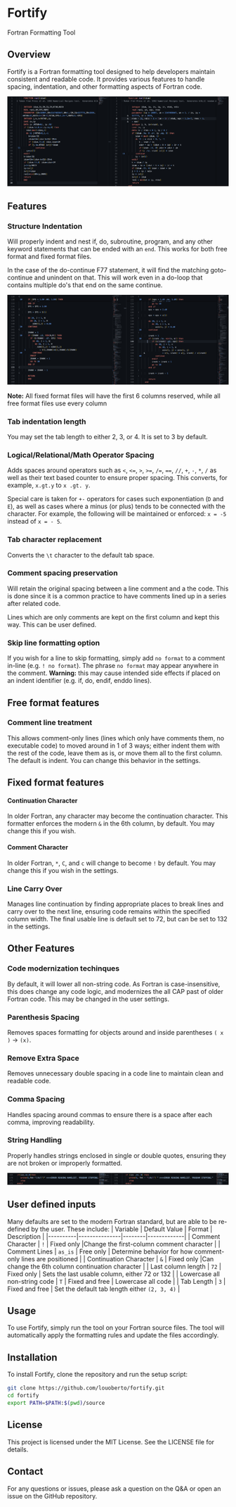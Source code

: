 # Fortify
Fortran Formatting Tool

## Overview
Fortify is a Fortran formatting tool designed to help developers maintain consistent and readable code. It provides various features to handle spacing, indentation, and other formatting aspects of Fortran code.

![F77 Example](images/example1.png)

## Features
### Structure Indentation
Will properly indent and nest if, do, subroutine, program, and any other keyword statements that can be ended with an `end`. This works for both free format and fixed format files.

In the case of the do-continue F77 statement, it will find the matching goto-continue and unindent on that. This will work even in a do-loop that contains multiple do's that end on the same continue.

![F77 Example 2](images/example2.png)

**Note:** All fixed format files will have the first 6 columns reserved, while all free format files use every column

### Tab indentation length
You may set the tab length to either 2, 3, or 4. It is set to 3 by default.

### Logical/Relational/Math Operator Spacing
Adds spaces around operators such as `<`, `<=`, `>`, `>=`, `/=`, `==`, `//`, `+`, `-`, `*`, `/` as well as their text based counter to ensure proper spacing. This converts, for example, `x.gt.y` to `x .gt. y`.

Special care is taken for `+-` operators for cases such exponentiation (`D` and `E`), as well as cases where a minus (or plus) tends to be connected with the character. For example, the following will be maintained or enforced: `x = -5` instead of `x = - 5`.

### Tab character replacement
Converts the `\t` character to the default tab space.

### Comment spacing preservation
Will retain the original spacing between a line comment and a the code. This is done since it is a common practice to have comments lined up in a series after related code.

Lines which are only comments are kept on the first column and kept this way. This can be user defined.

### Skip line formatting option
If you wish for a line to skip formatting, simply add `no format` to a comment in-line (e.g. `! no format`). The phrase `no format` may appear anywhere in the comment.
**Warning:** this may cause intended side effects if placed on an indent identifier (e.g. if, do, endif, enddo lines).

## Free format features
### Comment line treatment
This allows comment-only lines (lines which only have comments them, no executable code) to moved around in 1 of 3 ways; either indent them with the rest of the code, leave them as is, or move them all to the first column. The default is indent. You can change this behavior in the settings. 

## Fixed format features
#### Continuation Character
In older Fortran, any character may become the continuation character. This formatter enforces the modern `&` in the 6th column, by default. You may change this if you wish.

#### Comment Character
In older Fortran, `*`, `C`, and `c` will change to become `!` by default. You may change this if you wish in the settings.

### Line Carry Over
Manages line continuation by finding appropriate places to break lines and carry over to the next line, ensuring code remains within the specified column width. The final usable line is default set to 72, but can be set to 132 in the settings.

## Other Features
### Code modernization techinques
By default, it will lower all non-string code. As Fortran is case-insensitive, this does change any code logic, and modernizes the all CAP past of older Fortran code. This may be changed in the user settings.

### Parenthesis Spacing
Removes spaces formatting for objects around and inside parentheses `( x )` -> `(x)`.

### Remove Extra Space
Removes unnecessary double spacing in a code line to maintain clean and readable code.

### Comma Spacing
Handles spacing around commas to ensure there is a space after each comma, improving readability.

### String Handling
Properly handles strings enclosed in single or double quotes, ensuring they are not broken or improperly formatted.

![Ignoring Strings](images/example3.png)

## User defined inputs
Many defaults are set to the modern Fortran standard, but are able to be re-defined by the user. These include:
| Variable | Default Value | Format | Description | 
|----------|---------------|--------|-------------|
| Comment Character | `!`  | Fixed only |Change the first-column comment character |
| Comment Lines | `as_is` | Free only | Determine behavior for how comment-only lines are positioned |
| Continuation Character | `&` | Fixed only |Can change the 6th column continuation character |
| Last column length | `72` | Fixed only | Sets the last usable column, either 72 or 132 |
| Lowercase all non-string code  | `T` | Fixed and free | Lowercase all code |
| Tab Length  | `3`  | Fixed and free | Set the default tab length either `(2, 3, 4)` |


## Usage
To use Fortify, simply run the tool on your Fortran source files. The tool will automatically apply the formatting rules and update the files accordingly.

## Installation
To install Fortify, clone the repository and run the setup script:

```sh
git clone https://github.com/louoberto/fortify.git
cd fortify
export PATH=$PATH:$(pwd)/source
```
<!-- 
## Contributing
Contributions are welcome! Please fork the repository and submit a pull request with your changes. -->

## License
This project is licensed under the MIT License. See the LICENSE file for details.

## Contact
For any questions or issues, please ask a question on the Q&A or open an issue on the GitHub repository.
